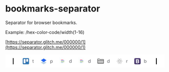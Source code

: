 # bookmarks-separator

Separator for browser bookmarks.

Example: /hex-color-code/width(1-16)

[https://separator.glitch.me/000000/1](https://separator.glitch.me/000000/1)

![](preview.jpg?v=1)
